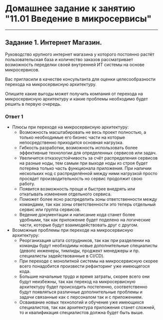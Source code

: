 # Домашнее задание к занятию "11.01 Введение в микросервисы"

---
## Задание 1. Интернет Магазин.

Руководство крупного интернет магазина у которого постоянно растёт пользовательская база и количество заказов рассматривает возможность переделки своей внутренней ИТ системы на основе микросервисов. 

Вас пригласили в качестве консультанта для оценки целесообразности перехода на микросервисную архитектуру. 

Опишите какие выгоды может получить компания от перехода на микросервисную архитектуру и какие проблемы необходимо будет решить в первую очередь.

### Ответ 1

- Плюсы при переходе на микросервисную архитектуру:
  - Возможность маcштабировать не весь проект полностью, а только необходимые его бизнес части на которые непосредственно приходится основная нагрузка.
  - Гибкость разработки, возможность использовать более эффективные технологии для определенных сервисов или задач.
  - Увеличится отказоустойчивость за счёт распределения сервисов на разные ноды, тем самым при выходе ноды из строя будет потеряна только часть функционала приложения.
    При наличии нескольких нод с распределённой между ними нагрузкой просто просядет производительноcть но сервис продолжит свою работу.
  - Появится возможность проще и быстрее внедрять или откатывать изменения отдельного сервиса.
  - Поможет более ясно распределить зоны ответственности между командами, так как зоны ответственности это теперь отдельный сервис или группа сервисов.
  - Ведение документации и написание кода станет более удобными, так как приложение будет поделено на логические части, которые будут взаимодействовать друг с другом.
- Возможные проблемы при переходе на микросервисную архитектуру:
  - Реорганизация штата сотрудников, так как при разделении на команды будут необходимы новые дополнительные специалисты (девопс инженеры, тимлиды, проджект менеджеры и пр. специалисты задействованные в CI/CD). 
  - При переходе с монолитной системы на микросервисную скорее всего понадобится произвести рефакторинг уже имеющегося кода.
  - Большие начальные трудо и время затраты, скорее всего они будут неизбежны, так как переход на микросервисную архитектуру будет происходить постепенно, соответственно будут появляться различные дополнительные проблемы и задачи связанные как с персоналом так и с приложением.
  - Осваивание новых технологий и обучение уже имеющихся специалистов, так как архитектура приложения станет сложней, то и квалификация специалистов должна будет быть выше.
